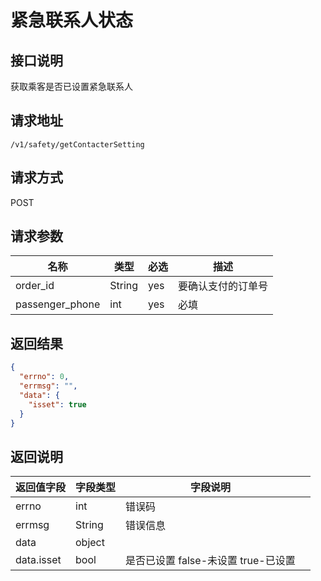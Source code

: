 # 紧急联系人状态

## 接口说明

获取乘客是否已设置紧急联系人

## 请求地址

`/v1/safety/getContacterSetting`

## 请求方式

POST

## 请求参数

| 名称            | 类型   | 必选 | 描述               |
| --------------- | ------ | ---- | ------------------ |
| order_id        | String | yes  | 要确认支付的订单号 |
| passenger_phone | int    | yes  | 必填               |

## 返回结果

```json
{
  "errno": 0,
  "errmsg": "",
  "data": {
    "isset": true
  }
}
```

## 返回说明

| 返回值字段 | 字段类型 | 字段说明                            |      |
| ---------- | -------- | ----------------------------------- | ---- |
| errno      | int      | 错误码                              |      |
| errmsg     | String   | 错误信息                            |      |
| data       | object   |                                     |      |
| data.isset | bool     | 是否已设置 false-未设置 true-已设置 |      |